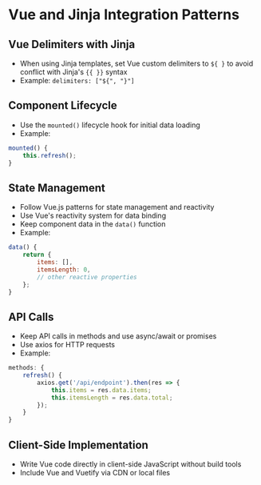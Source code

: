 # Vue and Jinja Integration Patterns

## Vue Delimiters with Jinja
- When using Jinja templates, set Vue custom delimiters to `${ }` to avoid conflict with Jinja's `{{ }}` syntax
- Example: `delimiters: ["${", "}"]`

## Component Lifecycle
- Use the `mounted()` lifecycle hook for initial data loading
- Example:
```javascript
mounted() {
    this.refresh();
}
```

## State Management
- Follow Vue.js patterns for state management and reactivity
- Use Vue's reactivity system for data binding
- Keep component data in the `data()` function
- Example:
```javascript
data() {
    return {
        items: [],
        itemsLength: 0,
        // other reactive properties
    };
}
```

## API Calls
- Keep API calls in methods and use async/await or promises
- Use axios for HTTP requests
- Example:
```javascript
methods: {
    refresh() {
        axios.get('/api/endpoint').then(res => {
            this.items = res.data.items;
            this.itemsLength = res.data.total;
        });
    }
}
```

## Client-Side Implementation
- Write Vue code directly in client-side JavaScript without build tools
- Include Vue and Vuetify via CDN or local files 